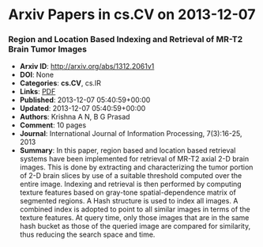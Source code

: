 # Arxiv Papers in cs.CV on 2013-12-07
### Region and Location Based Indexing and Retrieval of MR-T2 Brain Tumor Images
- **Arxiv ID**: http://arxiv.org/abs/1312.2061v1
- **DOI**: None
- **Categories**: **cs.CV**, cs.IR
- **Links**: [PDF](http://arxiv.org/pdf/1312.2061v1)
- **Published**: 2013-12-07 05:40:59+00:00
- **Updated**: 2013-12-07 05:40:59+00:00
- **Authors**: Krishna A N, B G Prasad
- **Comment**: 10 pages
- **Journal**: International Journal of Information Processing, 7(3):16-25, 2013
- **Summary**: In this paper, region based and location based retrieval systems have been implemented for retrieval of MR-T2 axial 2-D brain images. This is done by extracting and characterizing the tumor portion of 2-D brain slices by use of a suitable threshold computed over the entire image. Indexing and retrieval is then performed by computing texture features based on gray-tone spatial-dependence matrix of segmented regions. A Hash structure is used to index all images. A combined index is adopted to point to all similar images in terms of the texture features. At query time, only those images that are in the same hash bucket as those of the queried image are compared for similarity, thus reducing the search space and time.



